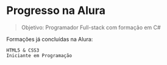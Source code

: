 <h1>Progresso na Alura</h1>

> Objetivo: Programador Full-stack com formação em C#

Formações já concluídas na Alura:
```
HTML5 & CSS3
Iniciante em Programação
```
